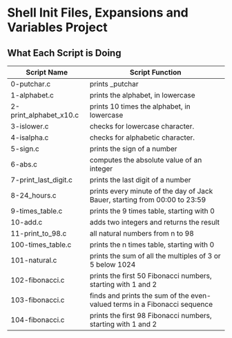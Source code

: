 # Shell Init Files, Expansions and Variables Project
## What Each Script is Doing

|Script Name       | Script Function     |
|----------------- |---------------------|
|0-putchar.c    |prints \_putchar|
|1-alphabet.c|prints the alphabet, in lowercase|
|2-print_alphabet_x10.c|prints 10 times the alphabet, in lowercase|
|3-islower.c|checks for lowercase character.|
|4-isalpha.c| checks for alphabetic character.|
|5-sign.c     |prints the sign of a number|
|6-abs.c|computes the absolute value of an integer|
|7-print_last_digit.c|prints the last digit of a number|
|8-24_hours.c|prints every minute of the day of Jack Bauer, starting from 00:00 to 23:59|
|9-times_table.c|prints the 9 times table, starting with 0|
|10-add.c|adds two integers and returns the result|
|11-print_to_98.c|all natural numbers from n to 98|
|100-times_table.c|prints the n times table, starting with 0|
|101-natural.c| prints the sum of all the multiples of 3 or 5 below 1024|
|102-fibonacci.c|prints the first 50 Fibonacci numbers, starting with 1 and 2|
|103-fibonacci.c|finds and prints the sum of the even-valued terms in a Fibonacci sequence|
|104-fibonacci.c|prints the first 98 Fibonacci numbers, starting with 1 and 2|

